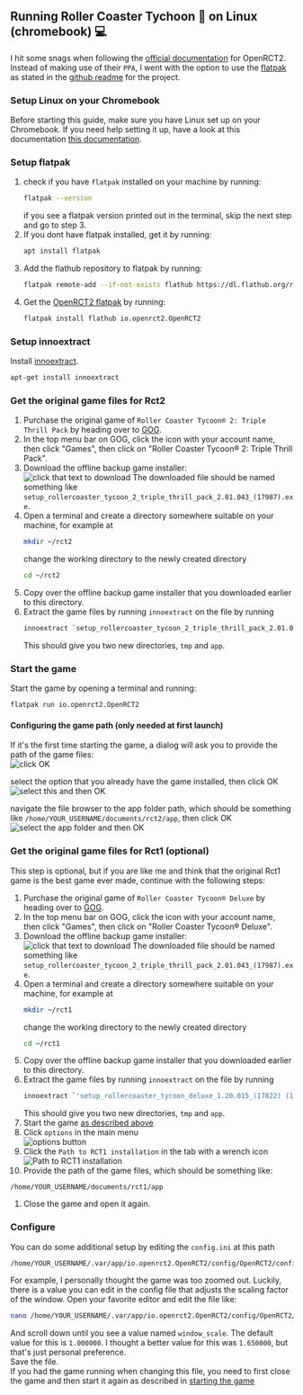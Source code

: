 ## Running Roller Coaster Tychoon 🎢 on Linux (chromebook) 💻

I hit some snags when following the [official documentation](https://openrct2.org/quickstart) for OpenRCT2.  
Instead of making use of their `PPA`, I went with the option to use the [flatpak](https://flatpak.org/) as stated in the [github readme](https://github.com/OpenRCT2/OpenRCT2) for the project.

### Setup Linux on your Chromebook
Before starting this guide, make sure you have Linux set up on your Chromebook. If you need help setting it up, have a look at this documentation [this documentation](https://support.google.com/chromebook/answer/9145439?hl=en).

### Setup flatpak
1. check if you have `flatpak` installed on your machine by running:
   ```bash
   flatpak --version
   ```
   if you see a flatpak version printed out in the terminal, skip the next step and go to step 3. 
1. If you dont have flatpak installed, get it by running: 
   ```bash
   apt install flatpak
   ```
1. Add the flathub repository to flatpak by running: 
   ```bash
   flatpak remote-add --if-not-exists flathub https://dl.flathub.org/repo/flathub.flatpakrepo
   ```
1. Get the [OpenRCT2 flatpak](https://flathub.org/apps/io.openrct2.OpenRCT2) by running: 
   ```bash
   flatpak install flathub io.openrct2.OpenRCT2
   ```

### Setup innoextract
Install [innoextract](https://constexpr.org/innoextract/).
```bash
apt-get install innoextract
```

### Get the original game files for Rct2
1. Purchase the original game of `Roller Coaster Tycoon® 2: Triple Thrill Pack` by heading over to [GOG](https://www.gog.com/en/game/rollercoaster_tycoon_2).
1. In the top menu bar on GOG, click the icon with your account name, then click "Games", then click on "Roller Coaster Tycoon® 2: Triple Thrill Pack".
1. Download the offline backup game installer:
![click that text to download](./installer_rct2.png)
   The downloaded file should be named something like `setup_rollercoaster_tycoon_2_triple_thrill_pack_2.01.043_(17987).exe`.
1. Open a terminal and create a directory somewhere suitable on your machine, for example at
   ```bash
   mkdir ~/rct2
   ```
   change the working directory to the newly created directory
   ```bash
   cd ~/rct2
   ```
1. Copy over the offline backup game installer that you downloaded earlier to this directory.
1. Extract the game files by running `innoextract` on the file by running  
   ```bash
   innoextract `setup_rollercoaster_tycoon_2_triple_thrill_pack_2.01.043_(17987).exe`
   ```
   This should give you two new directories, `tmp` and `app`.


### Start the game
Start the game by opening a terminal and running: 
```bash
flatpak run io.openrct2.OpenRCT2
```

#### Configuring the game path (only needed at first launch)
If it's the first time starting the game, a dialog will ask you to provide the path of the game files:  
![click OK](./game_path_file_1.png)

select the option that you already have the game installed, then click OK  
![select this and then OK](./game_path_file_2.png)

navigate the file browser to the app folder path, which should be something like `/home/YOUR_USERNAME/documents/rct2/app`, then click OK  
![select the app folder and then OK](./game_path_file_3.png)


### Get the original game files for Rct1 (optional)
This step is optional, but if you are like me and think that the original Rct1 game is the best game ever made, continue with the following steps:

1. Purchase the original game of `Roller Coaster Tycoon® Deluxe` by heading over to [GOG](https://www.gog.com/en/game/rollercoaster_tycoon_deluxe).
1. In the top menu bar on GOG, click the icon with your account name, then click "Games", then click on "Roller Coaster Tycoon® Deluxe".
1. Download the offline backup game installer:
![click that text to download](./installer_rct1.png)
   The downloaded file should be named something like `setup_rollercoaster_tycoon_2_triple_thrill_pack_2.01.043_(17987).exe`.
1. Open a terminal and create a directory somewhere suitable on your machine, for example at
   ```bash
   mkdir ~/rct1
   ```
   change the working directory to the newly created directory
   ```bash
   cd ~/rct1
   ```
1. Copy over the offline backup game installer that you downloaded earlier to this directory.
1. Extract the game files by running `innoextract` on the file by running  
   ```bash
   innoextract `'setup_rollercoaster_tycoon_deluxe_1.20.015_(17822) (1).exe'`
   ```
   This should give you two new directories, `tmp` and `app`.
1. Start the game [as described above](#Start-the-game)
1. Click `options` in the main menu  
![options button](./options.png)
1. Click the `Path to RCT1 installation` in the tab with a wrench icon  
![Path to RCT1 installation](./rct1_path.png)
1. Provide the path of the game files, which should be something like: 
```
/home/YOUR_USERNAME/documents/rct1/app
```
1. Close the game and open it again.

### Configure
You can do some additional setup by editing the `config.ini` at this path
```bash
/home/YOUR_USERNAME/.var/app/io.openrct2.OpenRCT2/config/OpenRCT2/config.ini
```

For example, I personally thought the game was too zoomed out.
Luckily, there is a value you can edit in the config file that adjusts the scaling factor of the window.
Open your favorite editor and edit the file like:
```bash
nano /home/YOUR_USERNAME/.var/app/io.openrct2.OpenRCT2/config/OpenRCT2/config.ini
```
And scroll down until you see a value named ```window_scale```. The default value for this is `1.000000`.
I thought a better value for this was `1.650000`, but that's just personal preference.  
Save the file.  
If you had the game running when changing this file, you need to first close the game and then start it again as described in [starting the game](#Start-the-game)

